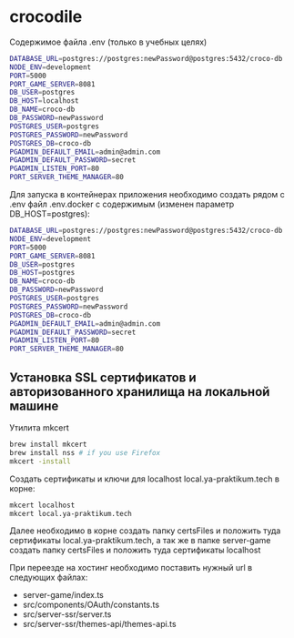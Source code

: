 # crocodile

Содержимое файла .env (только в учебных целях)

```bash
DATABASE_URL=postgres://postgres:newPassword@postgres:5432/croco-db
NODE_ENV=development
PORT=5000
PORT_GAME_SERVER=8081
DB_USER=postgres
DB_HOST=localhost
DB_NAME=croco-db
DB_PASSWORD=newPassword
POSTGRES_USER=postgres
POSTGRES_PASSWORD=newPassword
POSTGRES_DB=croco-db
PGADMIN_DEFAULT_EMAIL=admin@admin.com
PGADMIN_DEFAULT_PASSWORD=secret
PGADMIN_LISTEN_PORT=80
PORT_SERVER_THEME_MANAGER=80
```

Для запуска в контейнерах приложения необходимо создать рядом с .env файл .env.docker
c содержимым (изменен параметр DB_HOST=postgres):

```bash
DATABASE_URL=postgres://postgres:newPassword@postgres:5432/croco-db
NODE_ENV=development
PORT=5000
PORT_GAME_SERVER=8081
DB_USER=postgres
DB_HOST=postgres
DB_NAME=croco-db
DB_PASSWORD=newPassword
POSTGRES_USER=postgres
POSTGRES_PASSWORD=newPassword
POSTGRES_DB=croco-db
PGADMIN_DEFAULT_EMAIL=admin@admin.com
PGADMIN_DEFAULT_PASSWORD=secret
PGADMIN_LISTEN_PORT=80
PORT_SERVER_THEME_MANAGER=80
```

## Установка SSL сертификатов и авторизованного хранилища на локальной машине

Утилита mkcert

```bash
brew install mkcert
brew install nss # if you use Firefox
mkcert -install
```

Создать сертификаты и ключи для localhost local.ya-praktikum.tech в корне:

```bash
mkcert localhost
mkcert local.ya-praktikum.tech
```

Далее необходимо в корне создать папку certsFiles и положить туда сертификаты local.ya-praktikum.tech, а так же в папке server-game создать папку certsFiles и положить туда сертификаты localhost

При переезде на хостинг необходимо поставить нужный url в следующих файлах:

- server-game/index.ts
- src/components/OAuth/constants.ts
- src/server-ssr/server.ts
- src/server-ssr/themes-api/themes-api.ts
